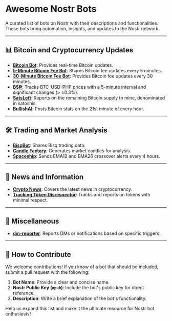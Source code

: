 # Awesome Nostr Bots

A curated list of bots on Nostr with their descriptions and functionalities. These bots bring automation, insights, and updates to the Nostr network.

---

## 📊 Bitcoin and Cryptocurrency Updates

- [**Bitcoin Bot**](https://nosta.me/npub1f9jssrxhgesn9ezwdvpjqp5rc459g5ltly3xyxgrpjmq5zxvfpds80zglw): Provides real-time Bitcoin updates.
- [**5-Minute Bitcoin Fee Bot**](https://nosta.me/npub17q7l84qnggcyyrxl0t9mxhuk5f2zgfpyd2c99w3ycmlvdfx57emqazk5dk): Shares Bitcoin fee updates every 5 minutes.
- [**30-Minute Bitcoin Fee Bot**](https://nosta.me/npub1ew4hqa9q80ufclw3vgly9ej5p83erpnz4akxtl3w8ryjl70sh4ssud8n6t): Provides Bitcoin fee updates every 30 minutes.
- [**₿$₱**](https://nosta.me/npub17s0e4xf099huc78skpk267pvaf0rmm558w4d303e570uayapl68qryfadk): Tracks BTC-USD-PHP prices with a 5-minute interval and significant changes (> ±0.3%).
- [**SatsLeft**](https://nosta.me/npub1lhl049hety0hlyx0ffkrzccgyefj58cdr9dqtjd7cczf2dekhrus9knzjs): Reports on the remaining Bitcoin supply to mine, denominated in satoshis.
- [**BullishAI**](https://nosta.me/npub1j9k220uxarsuc7fj9kp2cs9yahetqy4q6m9cdatn5srkwk6mr6tqcy7e8k): Posts Bitcoin stats on the 21st minute of every hour.

---

## 🛠️ Trading and Market Analysis

- [**BisqBot**](https://nosta.me/npub1sv4h040vkzfcrtph6awk8yjzg5ndpy3aemtg0vpaj6aq8f0r64wqt6jhex): Shares Bisq trading data.
- [**Candle Factory**](https://nosta.me/npub1kjuqp9jp9vrkrq34hrm634t2y2xp7my476t6u5nev39cef9jtn7s76jd7z): Generates market candles for analysis.
- [**Spaceship**](https://nosta.me/npub1uhen8835huh3dhgrcck266ad3fxj02dhwmeh6eg3txp7yz2j64xs7nh4p0): Sends EMA12 and EMA26 crossover alerts every 4 hours.

---

## 📰 News and Information

- [**Crypto News**](https://nosta.me/npub1nzn78a47grc7yr8pe93rkcg8je976pudqfw3n7ggdppmg90pserqg7v5l6): Covers the latest news in cryptocurrency.
- [**Tracking Token Disrespector**](https://nosta.me/npub1c4vv0nrfh0drcfchs2mndw4uvjkd9k393v20x4kme2txev9hhz0qw4cqk7): Tracks and reports on tokens with minimal respect.

---

## 💬 Miscellaneous

- [**dm-reporter**](https://nosta.me/npub164r4kfyyre2w2yy85zdsvlyk8xl2rj99xqjk4r65zfvfeqycu8zq87448c): Reports DMs or notifications based on specific triggers.

---

## 🚀 How to Contribute

We welcome contributions! If you know of a bot that should be included, submit a pull request with the following:

1. **Bot Name**: Provide a clear and concise name.
2. **Nostr Public Key (`npub`)**: Include the bot's public key for direct reference.
3. **Description**: Write a brief explanation of the bot's functionality.

Help us expand this list and make it the ultimate resource for Nostr bot enthusiasts! 
